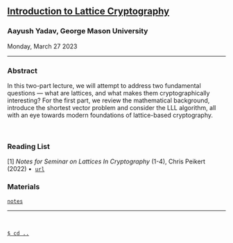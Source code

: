 ## **[Introduction to Lattice Cryptography](#)**
### Aayush Yadav, George Mason University
Monday, March 27 2023

--------------------------------------------------------------------------------

### **Abstract**

In this two-part lecture, we will attempt to address two fundamental questions — 
what are lattices, and what makes them cryptographically interesting? For the 
first part, we review the mathematical background, introduce the shortest vector 
problem and consider the LLL algorithm, all with an eye towards modern 
foundations of lattice-based cryptography.

<br/>

### **Reading List**

[1] _Notes for Seminar on Lattices In Cryptography_ (1-4), Chris Peikert (2022) 
&bull;&nbsp;&nbsp;[`url`](https://github.com/cpeikert/LatticesInCryptography)
<br/>

### **Materials**

[`notes`](https://tinyurl.com/gmu-crg-3)

--------------------------------------------------------------------------------
<br/>

[`$ cd ..`](../readme)

<!---
A note on formatting: while there is no fixed format for maintaining this page 
yet, as a practical style emerges over the first several iterations, some level 
of consistency will also be expected.
--->
